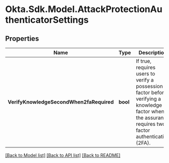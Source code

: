 # Okta.Sdk.Model.AttackProtectionAuthenticatorSettings

## Properties

Name | Type | Description | Notes
------------ | ------------- | ------------- | -------------
**VerifyKnowledgeSecondWhen2faRequired** | **bool** | If true, requires users to verify a possession factor before verifying a knowledge factor when the assurance requires two-factor authentication (2FA). | [optional] [default to false]

[[Back to Model list]](../README.md#documentation-for-models) [[Back to API list]](../README.md#documentation-for-api-endpoints) [[Back to README]](../README.md)

